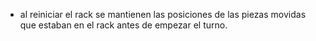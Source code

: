 - al reiniciar el rack se mantienen las posiciones de las piezas movidas
que estaban en el rack antes de empezar el turno.